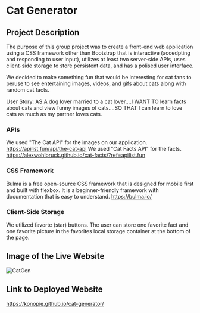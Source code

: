 # Cat Generator

## Project Description
The purpose of this group project was to create a front-end web application using a CSS framework other than Bootstrap that is interactive (accedpting and responding to user input), utilizes at least two server-side APIs, uses client-side storage to store persistent data, and has a polised user interface.  

We decided to make something fun that would be interesting for cat fans to peruse to see entertaining images, videos, and gifs about cats along with random cat facts. 

User Story: AS A dog lover married to a cat lover....I WANT TO learn facts about cats and view funny images of cats....SO THAT I can learn to love cats as much as my partner loves cats.

### APIs
We used "The Cat API" for the images on our application. https://apilist.fun/api/the-cat-api
We used "Cat Facts API" for the facts. https://alexwohlbruck.github.io/cat-facts/?ref=apilist.fun

### CSS Framework
Bulma is a free open-source CSS framework that is designed for mobile first and built with flexbox. It is a beginner-friendly framework with documentation that is easy to understand. 
https://bulma.io/

### Client-Side Storage
We utilized favorte (star) buttons. The user can store one favorite fact and one favorite picture in the favorites local storage container at the bottom of the page.

## Image of the Live Website
![CatGen](https://user-images.githubusercontent.com/102879421/173997284-e011af4f-ed31-4eeb-9bd6-887fa9338c02.jpeg)

## Link to Deployed Website
https://konopie.github.io/cat-generator/


